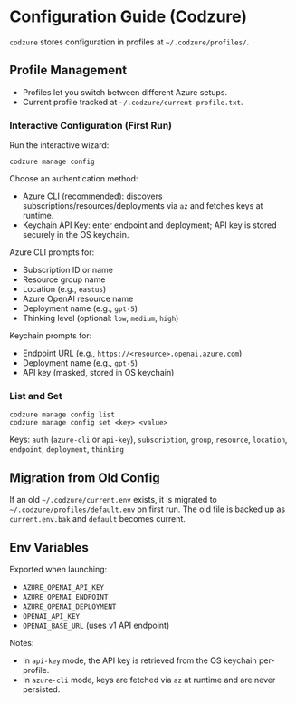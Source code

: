 # Configuration Guide (Codzure)

`codzure` stores configuration in profiles at `~/.codzure/profiles/`.

## Profile Management

- Profiles let you switch between different Azure setups.
- Current profile tracked at `~/.codzure/current-profile.txt`.

### Interactive Configuration (First Run)

Run the interactive wizard:

```
codzure manage config
```

Choose an authentication method:
- Azure CLI (recommended): discovers subscriptions/resources/deployments via `az` and fetches keys at runtime.
- Keychain API Key: enter endpoint and deployment; API key is stored securely in the OS keychain.

Azure CLI prompts for:
- Subscription ID or name
- Resource group name
- Location (e.g., `eastus`)
- Azure OpenAI resource name
- Deployment name (e.g., `gpt-5`)
- Thinking level (optional: `low`, `medium`, `high`)

Keychain prompts for:
- Endpoint URL (e.g., `https://<resource>.openai.azure.com`)
- Deployment name (e.g., `gpt-5`)
- API key (masked, stored in OS keychain)

### List and Set

```
codzure manage config list
codzure manage config set <key> <value>
```

Keys: `auth` (`azure-cli` or `api-key`), `subscription`, `group`, `resource`, `location`, `endpoint`, `deployment`, `thinking`

## Migration from Old Config

If an old `~/.codzure/current.env` exists, it is migrated to `~/.codzure/profiles/default.env` on first run. The old file is backed up as `current.env.bak` and `default` becomes current.

## Env Variables

Exported when launching:
- `AZURE_OPENAI_API_KEY`
- `AZURE_OPENAI_ENDPOINT`
- `AZURE_OPENAI_DEPLOYMENT`
- `OPENAI_API_KEY`
- `OPENAI_BASE_URL` (uses v1 API endpoint)

Notes:
- In `api-key` mode, the API key is retrieved from the OS keychain per-profile.
- In `azure-cli` mode, keys are fetched via `az` at runtime and are never persisted.
